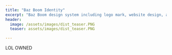 ```yaml
---
title: "Baz Boom Identity"
excerpt: "Baz Boom design system including logo mark, website design, and branding applications."
header:
  image: /assets/images/dist_teaser.PNG
  teaser: assets/images/dist_teaser.PNG

---
```

LOL OWNED
